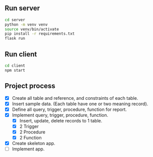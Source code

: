 ## Run server
``` bash
cd server 
python -m venv venv
source venv/bin/activate
pip install -r requirements.txt
flask run
```

## Run client
``` bash
cd client
npm start
```

## Project process
- [x] Create all table and reference, and constraints of each table.
- [x] Insert sample data. (Each table have one or two meaning record).
- [x] Define all query, trigger, procedure, function for report.
- [x] Implement query, trigger, procedure, function.
    - [x] Insert, update, delete records to 1 table.
    - [x] 2 Trigger 
    - [x] 2 Procedure
    - [x] 2 Function
- [x] Create skeleton app.
- [ ] Implement app.
